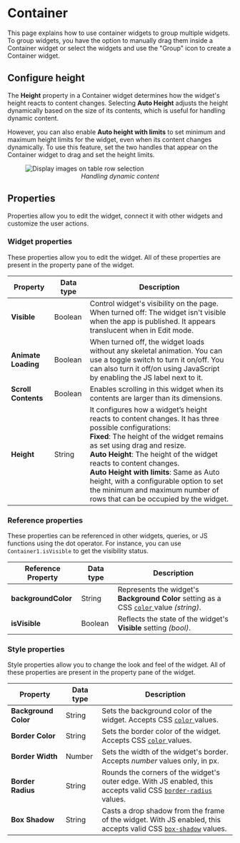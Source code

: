 # Container

This page explains how to use container widgets to group multiple widgets. To group widgets, you have the option to manually drag them inside a Container widget or select the widgets and use the "Group" icon to create a Container widget. 


<VideoEmbed host="youtube" videoId="mfPGTUxr6SY" title="Using the Container Widget" caption="Using the Container Widget"/>

## Configure height

The **Height** property in a Container widget determines how the widget's height reacts to content changes. Selecting **Auto Height** adjusts the height dynamically based on the size of its contents, which is useful for handling dynamic content.

However, you can also enable **Auto height with limits** to set minimum and maximum height limits for the widget, even when its content changes dynamically. To use this feature, set the two handles that appear on the Container widget to drag and set the height limits.

<figure>
  <img src="/img/Container-height.gif" style= {{width:"700px", height:"auto"}} alt="Display images on table row selection"/>
  <figcaption align = "center"><i>Handling dynamic content</i></figcaption>
</figure>

## Properties

Properties allow you to edit the widget, connect it with other widgets and customize the user actions.


### Widget properties

These properties allow you to edit the widget. All of these properties are present in the property pane of the widget.

|  Property   | Data type |  Description                                                                                                                                                                      |
| -----------------| ------------ | -------------------------------------------------------------------------------------------------------------------------------------------------------------------------------- |
| **Visible**           | Boolean  | Control widget's visibility on the page. When turned off: The widget isn't visible when the app is published. It appears translucent when in Edit mode.  |
| **Animate Loading**    | Boolean | When turned off, the widget loads without any skeletal animation. You can use a toggle switch to turn it on/off. You can also turn it off/on using JavaScript by enabling the JS label next to it. |
| **Scroll Contents**    | Boolean  | Enables scrolling in this widget when its contents are larger than its dimensions.  |
| **Height**   | String | It configures how a widget’s height reacts to content changes. It has three possible configurations:<br/>**Fixed**: The height of the widget remains as set using drag and resize.<br/> **Auto Height**: The height of the widget reacts to content changes.<br/>  **Auto Height with limits**: Same as Auto height, with a configurable option to set the minimum and maximum number of rows that can be occupied by the widget.                                      |


### Reference properties

These properties can be referenced in other widgets, queries, or JS functions using the dot operator. For instance, you can use `Container1.isVisible` to get the visibility status.

| Reference Property | Data type | Description                                                                                                                                                    |
| ----------------- | ------------ | -------------------------------------------------------------------------------------------------------------------------------------------------- |
| **backgroundColor**  | String| Represents the widget's **Background Color** setting as a CSS [`color` ](https://developer.mozilla.org/en-US/docs/Web/CSS/color)value _(string)_. |
| **isVisible**       | Boolean | Reflects the state of the widget's **Visible** setting _(bool)_.                                                                                  |

### Style properties

Style properties allow you to change the look and feel of the widget. All of these properties are present in the property pane of the widget.

|  Property   | Data type |  Description                                                                                                                                                                      |
| -----------------| ------------ | -------------------------------------------------------------------------------------------------------------------------------------------------------------------------------- |
| **Background Color** | String | Sets the background color of the widget. Accepts CSS [`color` ](https://developer.mozilla.org/en-US/docs/Web/CSS/color)values.                                                  |
| **Border Color**    | String | Sets the border color of the widget. Accepts CSS [`color` ](https://developer.mozilla.org/en-US/docs/Web/CSS/color)values.                                                      |
| **Border Width**    | Number | Sets the width of the widget's border. Accepts _number_ values only, in px.                                                                                                      |
| **Border Radius**   | String | Rounds the corners of the widget's outer edge. With JS enabled, this accepts valid CSS [`border-radius`](https://developer.mozilla.org/en-US/docs/Web/CSS/border-radius) values. |
| **Box Shadow**      | String | Casts a drop shadow from the frame of the widget. With JS enabled, this accepts valid CSS [`box-shadow`](https://developer.mozilla.org/en-US/docs/Web/CSS/box-shadow) values.    |

